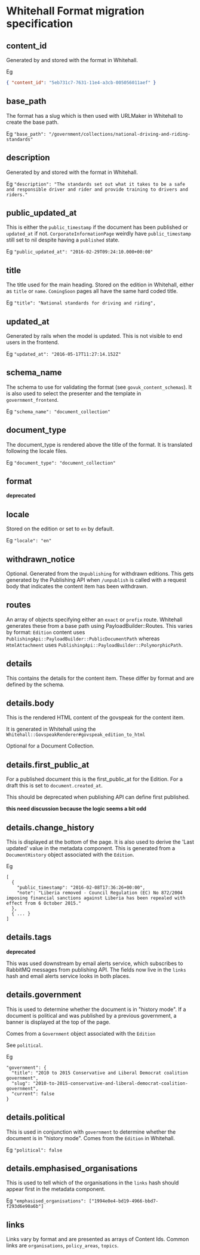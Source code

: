# Whitehall Format migration specification

## content_id

Generated by and stored with the format in Whitehall.

Eg

```json
{ "content_id": "5eb731c7-7631-11e4-a3cb-005056011aef" }
```

## base_path

The format has a slug which is then used with URLMaker in Whitehall to create the base path.

Eg `"base_path": "/government/collections/national-driving-and-riding-standards"`

## description

Generated by and stored with the format in Whitehall.

Eg `"description": "The standards set out what it takes to be a safe and responsible driver and rider and provide training to drivers and riders."`

## public_updated_at

This is either the `public_timestamp` if the document has been published or `updated_at` if not. `CorporateInformationPage` weirdly have `public_timestamp` still set to nil despite having a `published` state.

Eg `"public_updated_at": "2016-02-29T09:24:10.000+00:00"`

## title

The title used for the main heading. Stored on the edition in Whitehall, either as `title` or `name`. `ComingSoon` pages all have the same hard coded title.

Eg `"title": "National standards for driving and riding",`

## updated_at

Generated by rails when the model is updated. This is not visible to end users in the frontend.

Eg `"updated_at": "2016-05-17T11:27:14.152Z"`

## schema_name

The schema to use for validating the format (see `govuk_content_schemas`).
It is also used to select the presenter and the template in `government_frontend`.

Eg `"schema_name": "document_collection"`

## document_type

The document_type is rendered above the title of the format. It is translated following the locale files.

Eg `"document_type": "document_collection"`

## format

**deprecated** 

## locale

Stored on the edition or set to `en` by default.

Eg `"locale": "en"`

## withdrawn_notice

Optional. Generated from the `Unpublishing` for withdrawn editions. This gets generated by the Publishing API when `/unpublish` is called with a request body that indicates the content item has been withdrawn.

## routes

An array of objects specifying either an `exact` or `prefix` route. Whitehall generates these from a base path using PayloadBuilder::Routes. This varies by format: `Edition` content uses `PublishingApi::PayloadBuilder::PublicDocumentPath` whereas `HtmlAttachment` uses `PublishingApi::PayloadBuilder::PolymorphicPath`.

## details

This contains the details for the content item. These differ by format and are defined by the schema.

## details.body

This is the rendered HTML content of the govspeak for the content item.

It is generated in Whitehall using the `Whitehall::GovspeakRenderer#govspeak_edition_to_html` 

Optional for a Document Collection.

## details.first_public_at

For a published document this is the first_public_at for the Edition.
For a draft this is set to `document.created_at`.

This should be deprecated when publishing API can define first published.

**this need discussion because the logic seems a bit odd**

## details.change_history

This is displayed at the bottom of the page. It is also used to derive the 'Last updated' value in the metadata component. This is generated from a `DocumentHistory` object associated with the `Edition`.

Eg

```
[
  {
    "public_timestamp": "2016-02-08T17:36:26+00:00",
    "note": "Liberia removed - Council Regulation (EC) No 872/2004 imposing financial sanctions against Liberia has been repealed with effect from 6 October 2015."
  },
  { ... }
]
```

## details.tags

**deprecated**

This was used downstream by email alerts service, which subscribes to RabbitMQ messages from publishing API. The fields now live in the `links` hash and email alerts service looks in both places.

## details.government

This is used to determine whether the document is in "history mode". If a document is political and was published by a previous government, a banner is displayed at the top of the page.

Comes from a `Government` object associated with the `Edition` 

See `political`.

Eg

```
"government": {
  "title": "2010 to 2015 Conservative and Liberal Democrat coalition government",
  "slug": "2010-to-2015-conservative-and-liberal-democrat-coalition-government",
  "current": false
}
```

## details.political

This is used in conjunction with `government` to determine whether the document is in "history mode".
Comes from the `Edition` in Whitehall.

Eg `"political": false`

## details.emphasised_organisations

This is used to tell which of the organisations in the `links` hash should appear first in the metadata component.

Eg `"emphasised_organisations": ["1994e0e4-bd19-4966-bbd7-f293d6e90a6b"]`


## links

Links vary by format and are presented as arrays of Content Ids. Common links are `organisations`, `policy_areas`, `topics`.
